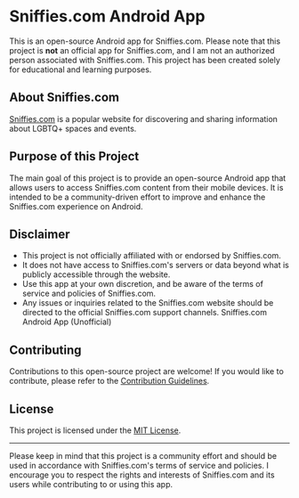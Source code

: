# Sniffies.com Android App

This is an open-source Android app for Sniffies.com. Please note that this project is **not** an official app for Sniffies.com, and I am not an authorized person associated with Sniffies.com. This project has been created solely for educational and learning purposes.

## About Sniffies.com

[Sniffies.com](https://www.sniffies.com) is a popular website for discovering and sharing information about LGBTQ+ spaces and events.

## Purpose of this Project

The main goal of this project is to provide an open-source Android app that allows users to access Sniffies.com content from their mobile devices. It is intended to be a community-driven effort to improve and enhance the Sniffies.com experience on Android.

## Disclaimer

- This project is not officially affiliated with or endorsed by Sniffies.com.
- It does not have access to Sniffies.com's servers or data beyond what is publicly accessible through the website.
- Use this app at your own discretion, and be aware of the terms of service and policies of Sniffies.com.
- Any issues or inquiries related to the Sniffies.com website should be directed to the official Sniffies.com support channels.
Sniffies.com Android App (Unofficial)
## Contributing

Contributions to this open-source project are welcome! If you would like to contribute, please refer to the [Contribution Guidelines](CONTRIBUTING.md).

## License

This project is licensed under the [MIT License](LICENSE).

---

Please keep in mind that this project is a community effort and should be used in accordance with Sniffies.com's terms of service and policies. I encourage you to respect the rights and interests of Sniffies.com and its users while contributing to or using this app.
